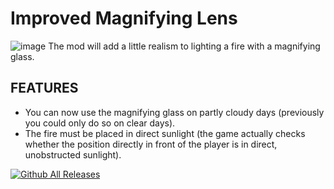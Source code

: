 # Improved Magnifying Lens
![image](https://github.com/user-attachments/assets/094439a8-608a-407b-8731-00ff673f9e9f)
The mod will add a little realism to lighting a fire with a magnifying glass.

## FEATURES
* You can now use the magnifying glass on partly cloudy days (previously you could only do so on clear days).
* The fire must be placed in direct sunlight (the game actually checks whether the position directly in front of the player is in direct, unobstructed sunlight).


[![Github All Releases](https://img.shields.io/github/downloads/RomainDeschampsFR/ImprovedMagnifyingLens/total.svg)]()
